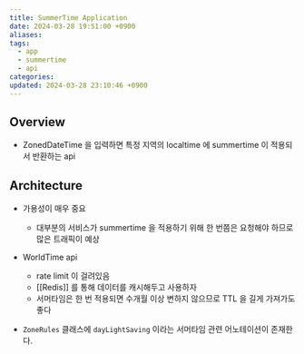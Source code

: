 ```yaml
---
title: SummerTime Application
date: 2024-03-28 19:51:00 +0900
aliases: 
tags:
  - app
  - summertime
  - api
categories: 
updated: 2024-03-28 23:10:46 +0900
---
```


## Overview

- ZonedDateTime 을 입력하면 특정 지역의 localtime 에 summertime 이 적용되서 반환하는 api

## Architecture

- 가용성이 매우 중요
    - 대부분의 서비스가 summertime 을 적용하기 위해 한 번쯤은 요청해야 하므로 많은 트래픽이 예상
- WorldTime api
    - rate limit 이 걸려있음
    - [[Redis]] 를 통해 데이터를 캐시해두고 사용하자
    - 서머타임은 한 번 적용되면 수개월 이상 변하지 않으므로 TTL 을 길게 가져가도 좋다

- `ZoneRules` 클래스에 `dayLightSaving` 이라는 서머타임 관련 어노테이션이 존재한다.
